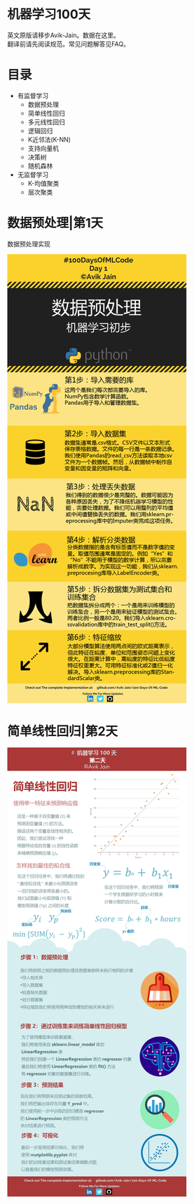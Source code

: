 # 机器学习100天  
英文原版请移步Avik-Jain。数据在这里。  
翻译前请先阅读规范。常见问题解答见FAQ。  
# 目录  
+ 有监督学习  
    + 数据预处理
    + 简单线性回归
    + 多元线性回归
    + 逻辑回归
    + K近邻法(K-NN)
    + 支持向量机
    + 决策树
    + 随机森林
+ 无监督学习 
    + K-均值聚类
    + 层次聚类

# 数据预处理|第1天  
数据预处理实现  

![Day_1](https://github.com/heytan/100-Days-Of-ML-Code/blob/master/Info-graphs/Day%201.jpg)  
# 简单线性回归|第2天  
![Day_2](https://github.com/heytan/100-Days-Of-ML-Code/blob/master/Info-graphs/Day%202.jpg)






